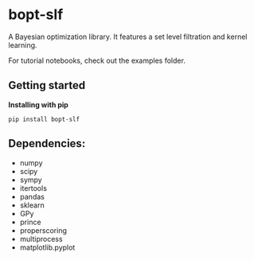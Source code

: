# bopt-slf

A Bayesian optimization library. It features a set level filtration and kernel learning. 

For tutorial notebooks, check out the examples folder.

## Getting started

**Installing with pip**

````
pip install bopt-slf
````

## Dependencies:

* numpy
* scipy
* sympy
* itertools
* pandas
* sklearn
* GPy
* prince
* properscoring
* multiprocess
* matplotlib.pyplot
